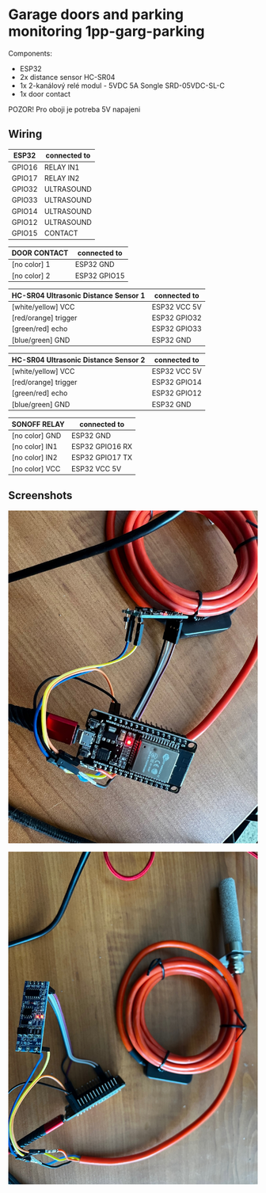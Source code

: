 
# Garage doors and parking monitoring 1pp-garg-parking


Components:

- ESP32
- 2x distance sensor HC-SR04
- 1x 2-kanálový relé modul - 5VDC 5A Songle SRD-05VDC-SL-C
- 1x door contact

POZOR! Pro oboji je potreba 5V napajeni

## Wiring


| ESP32      | connected to      |
| ----------- | -----------------| 
| GPIO16      | RELAY IN1    |  1pp_garg_parking_door
| GPIO17      | RELAY IN2 |  1pp_garg_parking_door2
| GPIO32  | ULTRASOUND       | 1pp_garg_parking_dist1
| GPIO33  | ULTRASOUND       | 1pp_garg_parking_dist1
| GPIO14  | ULTRASOUND       | 1pp_garg_parking_dist2
| GPIO12  | ULTRASOUND       | 1pp_garg_parking_dist2
| GPIO15  | CONTACT        | 1pp_garg_parking_doorcontact


| DOOR CONTACT    | connected to     |
| ----------------| ---------- |
| [no color]  1   | ESP32 GND  |
| [no color]  2   | ESP32 GPIO15  |

| HC-SR04  Ultrasonic Distance Sensor 1  | connected to     |
| ----------------| ---------- |
| [white/yellow]  VCC   | ESP32 VCC 5V  |
| [red/orange]  trigger   | ESP32 GPIO32  |
| [green/red]  echo   | ESP32 GPIO33  |
| [blue/green]  GND   | ESP32 GND  |

| HC-SR04  Ultrasonic Distance Sensor 2  | connected to     |
| ----------------| ---------- |
| [white/yellow]  VCC   | ESP32 VCC 5V  |
| [red/orange]  trigger   | ESP32 GPIO14  |
| [green/red]  echo   | ESP32 GPIO12  |
| [blue/green]  GND   | ESP32 GND  |


| SONOFF RELAY    | connected to     |
| ----------------| ---------- |
| [no color]  GND   | ESP32 GND  |
| [no color]  IN1   | ESP32 GPIO16 RX |
| [no color]  IN2   | ESP32 GPIO17 TX |
| [no color]  VCC   | ESP32 VCC 5V  |


## Screenshots

![App Screenshot](https://github.com/jindrich296/sensor-temp-hum-CWT-TH03S-via-RS485/blob/main/IMG_2034.jpg)

![App Screenshot](https://github.com/jindrich296/sensor-temp-hum-CWT-TH03S-via-RS485/blob/main/IMG_2033.jpg)
